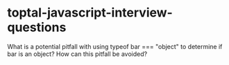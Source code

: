 # toptal-javascript-interview-questions


What is a potential pitfall with using typeof bar === "object" to determine if bar is an object? How can this pitfall be avoided?